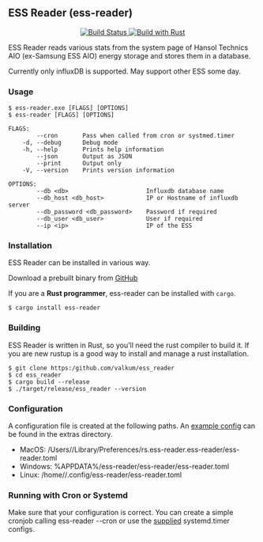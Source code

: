 ESS Reader (ess-reader)
-----------------------
<p align="center">
    <!-- <a href="https://crates.io/crates/influxdb">
        <img src="https://img.shields.io/crates/v/influxdb.svg"/>
    </a> -->
    <a href="https://travis-ci.org/valkum/ess_reader">
        <img src="https://travis-ci.org/valkum/ess_reader.svg?branch=master" alt='Build Status' />
    </a>
    <a href="https://www.rust-lang.org/en-US/">
        <img src="https://img.shields.io/badge/Made%20with-Rust-orange.svg" alt='Build with Rust' />
    </a>
</p>
ESS Reader reads various stats from the system page of Hansol Technics AIO (ex-Samsung ESS AIO) energy storage
and stores them in a database.


Currently only influxDB is supported. May support other ESS some day.
### Usage
```
$ ess-reader.exe [FLAGS] [OPTIONS]
$ ess-reader [FLAGS] [OPTIONS]

FLAGS:
        --cron       Pass when called from cron or systmed.timer
    -d, --debug      Debug mode
    -h, --help       Prints help information
        --json       Output as JSON
        --print      Output only
    -V, --version    Prints version information

OPTIONS:
        --db <db>                      Influxdb database name
        --db_host <db_host>            IP or Hostname of influxdb server
        --db_password <db_password>    Password if required
        --db_user <db_user>            User if required
        --ip <ip>                      IP of the ESS
```
### Installation
ESS Reader can be installed in various way.

Download a prebuilt binary from [GitHub](https://github.com/valkum/ess_reader/releases)


If you are a **Rust programmer**, ess-reader can be installed with `cargo`.
```
$ cargo install ess-reader
```
### Building
ESS Reader is written in Rust, so you'll need the rust compiler to build it.
If you are new rustup is a good way to install and manage a rust installation.

```
$ git clone https:/github.com/valkum/ess_reader
$ cd ess_reader
$ cargo build --release
$ ./target/release/ess_reader --version
```

### Configuration
A configuration file is created at the following paths. 
An [example config](extras/ess-reader.toml) can be found in the extras directory.
* MacOS: /Users/<User>/Library/Preferences/rs.ess-reader.ess-reader/ess-reader.toml
* Windows: %APPDATA%/ess-reader/ess-reader/ess-reader.toml
* Linux: /home/<User>/.config/ess-reader/ess-reader.toml

### Running with Cron or Systemd
Make sure that your configuration is correct.
You can create a simple cronjob calling ess-reader --cron or use the [supplied](extras) systemd.timer configs.

